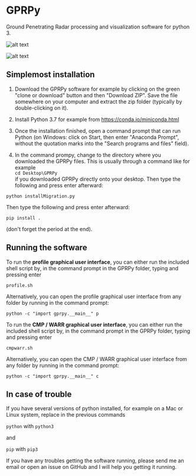 # GPRPy
Ground Penetrating Radar processing and visualization software for python 3.

![alt text](https://github.com/NSGeophysics/GPRPy/blob/master/profileGUI.png)

![alt text](https://github.com/NSGeophysics/GPRPy/blob/master/CWGUI.png)


## Simplemost installation

1) Download the GPRPy software for example by clicking on the green "clone or download" 
button and then "Download ZIP". Save the file somewhere on your computer and extract the 
zip folder (typically by double-clicking on it).

2) Install Python 3.7 for example from https://conda.io/miniconda.html

3) Once the installation finished, open a command prompt that can run Python
(on Windows: click on Start, then enter "Anaconda Prompt", without the 
quotation marks into the "Search programs and files" field).

4) In the command prompy, change to the directory  where you downloaded the GPRPy files.
This is usually through a command like for example\
`cd Desktop\GPRPy`\
if you downloaded GPRPy directly onto your desktop. Then type the following and press enter
afterward:

 `python installMigration.py`

 Then type the following and press enter
 afterward:

 `pip install .`

 (don't forget the period at the end).

## Running the software
To run the **profile graphical user interface**, you can either run the included shell script 
by, in the command prompt in the GPRPy folder, typing and pressing enter

`profile.sh`

Alternatively, you can open the profile graphical user interface from any folder by running in the command prompt:

`python -c "import gprpy.__main__" p`
 
To run the **CMP / WARR graphical user interface**, you can either run the included shell script 
by, in the command prompt in the GPRPy folder, typing and pressing enter

`cmpwarr.sh`

Alternatively, you can open the CMP / WARR graphical user interface from any folder by running in the command prompt:

`python -c "import gprpy.__main__" c`

## In case of trouble

If you have several versions of python installed, for example on a Mac or Linux system, 
replace in the previous commands

`python` with `python3`

and 

`pip` with `pip3`

If you have any troubles getting the software running, please send me an email or open an issue
on GitHub and I will help you getting it running.


